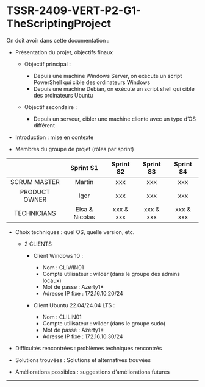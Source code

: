 # TSSR-2409-VERT-P2-G1-TheScriptingProject

On doit avoir dans cette documentation :
- Présentation du projet, objectifs finaux
  - Objectif principal :
    - Depuis une machine Windows Server, on exécute un script PowerShell qui cible des ordinateurs Windows
    - Depuis une machine Debian, on exécute un script shell qui cible des ordinateurs Ubuntu

  - Objectif secondaire :
    - Depuis un serveur, cibler une machine cliente avec un type d’OS différent


- Introduction : mise en contexte
- Membres du groupe de projet (rôles par sprint)
  
|   | Sprint S1 | Sprint S2 |  Sprint S3 | Sprint S4 |  
| :--: | :-------: | :-------: | :-------: | :-------: |  
| SCRUM MASTER | Martin | xxx | xxx | xxx |  
| PRODUCT OWNER | Igor | xxx | xxx | xxx |  
| TECHNICIANS | Elsa & Nicolas | xxx & xxx | xxx & xxx | xxx & xxx |  


- Choix techniques : quel OS, quelle version, etc.
    - 2 CLIENTS
      - Client Windows 10 : 
          - Nom : CLIWIN01
          - Compte utilisateur : wilder (dans le groupe des admins locaux)
          - Mot de passe : Azerty1*
          - Adresse IP fixe : 172.16.10.20/24

      - Client Ubuntu 22.04/24.04 LTS :
          - Nom : CLILIN01
          - Compte utilisateur : wilder (dans le groupe sudo)
          - Mot de passe : Azerty1*
          - Adresse IP fixe : 172.16.10.30/24

- Difficultés rencontrées : problèmes techniques rencontrés
- Solutions trouvées : Solutions et alternatives trouvées
- Améliorations possibles : suggestions d’améliorations futures
****
